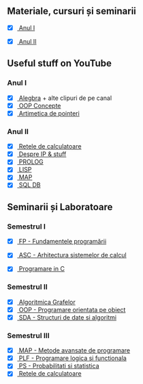 ## Materiale, cursuri și seminarii
- [X] [ Anul I](https://drive.google.com/drive/folders/119ZjA1g7XAsVYVDj6u7pF2EJ_nM24u8F?usp=share_link)
- [X] [ Anul II](https://drive.google.com/drive/folders/1G2OTWmZy5gSnMyPnvExOkesMWT4bV-ip?usp=sharing) 


## Useful stuff on YouTube
### Anul I
- [X] [ Alegbra](https://www.youtube.com/watch?v=98jeVK4VwWY&list=PL3wzJNq9bJEMToB8mNzxzy8P8bXPQeQ4n) + alte clipuri de pe canal
- [X] [ OOP Concepte](https://www.youtube.com/watch?v=LmkYAMOZhJE)
- [X] [ Artimetica de pointeri](https://www.youtube.com/watch?v=zuegQmMdy8M)

### Anul II
- [X] [ Retele de calculatoare](https://www.youtube.com/watch?v=tSodBEAJz9Y&list=PLF1hDMPPRqGxpYdo0ctaa7MxfOi9vjs1u)
- [X] [ Despre IP & stuff](https://www.youtube.com/playlist?list=PLIhvC56v63IKrRHh3gvZZBAGvsvOhwrRF)
- [X] [ PROLOG](https://www.youtube.com/watch?v=4vv3EOjtpHo&list=PLEJXowNB4kPy3_qhGksOO8ch_Di7T8_9E)
- [X] [ LISP](https://www.youtube.com/watch?v=wvU0JeYSoUs&list=PLvb7IKzi4E7SUdIh5XHicJQfKikvtJXhg&index=2)
- [X] [ MAP](https://www.youtube.com/playlist?list=PLauRSyJ86gK32vtZATe508EkPk3aapP-Z)
- [X] [ SQL DB](https://www.youtube.com/playlist?list=PLLAZ4kZ9dFpMGXTKXsBM_ZNpJwowfsP49) 

## Seminarii și Laboratoare
### Semestrul I
- [X] [ FP - Fundamentele programării](https://github.com/cosmin-andrei/ubb-fmi-work/tree/main/Semestrul%20I/FP%20-%20Fundamentele%20programarii)
- [x] [ ASC - Arhitectura sistemelor de calcul](https://github.com/cosmin-andrei/ubb-fmi-work/tree/main/Semestrul%20I/ASC%20-%20Arhitectura%20sistemelor%20de%20calcul)
- [X] [ Programare in C](https://github.com/cosmin-andrei/ubb-fmi-work/tree/main/Semestrul%20I/Programare%20in%20C)


### Semestrul II
- [X] [ Algoritmica Grafelor](https://github.com/cosmin-andrei/ubb-fmi-work/tree/main/Semestrul%20II/Algoritmica%20Grafurilor)
- [X] [ OOP - Programare orientata pe obiect](https://github.com/cosmin-andrei/ubb-fmi-work/tree/main/Semestrul%20II/OOP%20-%20Programare%20orientata%20pe%20obiect)
- [X] [ SDA - Structuri de date si algoritmi](https://github.com/cosmin-andrei/ubb-fmi-work/tree/main/Semestrul%20II/SDA%20-%20Structuri%20de%20date%20si%20algoritmi)

### Semestrul III
- [X] [ MAP - Metode avansate de programare](https://github.com/cosmin-andrei/ubb-fmi-work/tree/main/Semestrul%20III/MAP)
- [X] [ PLF - Programare logica si functionala](https://github.com/cosmin-andrei/ubb-fmi-work/tree/main/Semestrul%20III/PLF)
- [X] [ PS - Probabilitati si statistica](https://github.com/cosmin-andrei/ubb-fmi-work/tree/main/Semestrul%20III/PS)
- [X] [ Retele de calculatoare](https://github.com/cosmin-andrei/ubb-fmi-work/tree/main/Semestrul%20III/RETELE)
